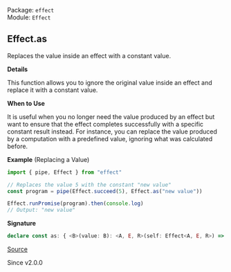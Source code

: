 Package: `effect`<br />
Module: `Effect`<br />

## Effect.as

Replaces the value inside an effect with a constant value.

**Details**

This function allows you to ignore the original value inside an effect and
replace it with a constant value.

**When to Use**

It is useful when you no longer need the value produced by an effect but want
to ensure that the effect completes successfully with a specific constant
result instead. For instance, you can replace the value produced by a
computation with a predefined value, ignoring what was calculated before.

**Example** (Replacing a Value)

```ts
import { pipe, Effect } from "effect"

// Replaces the value 5 with the constant "new value"
const program = pipe(Effect.succeed(5), Effect.as("new value"))

Effect.runPromise(program).then(console.log)
// Output: "new value"
```

**Signature**

```ts
declare const as: { <B>(value: B): <A, E, R>(self: Effect<A, E, R>) => Effect<B, E, R>; <A, E, R, B>(self: Effect<A, E, R>, value: B): Effect<B, E, R>; }
```

[Source](https://github.com/Effect-TS/effect/tree/main/packages/effect/src/Effect.ts#L5042)

Since v2.0.0